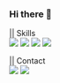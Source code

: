### Hi there 👋

<!--
**jogeuncheol/jogeuncheol** is a ✨ _special_ ✨ repository because its `README.md` (this file) appears on your GitHub profile.

Here are some ideas to get you started:

- 🔭 I’m currently working on ...
- 🌱 I’m currently learning ...
- 👯 I’m looking to collaborate on ...
- 🤔 I’m looking for help with ...
- 💬 Ask me about ...
- 📫 How to reach me: ...
- 😄 Pronouns: ...
- ⚡ Fun fact: ...
-->
|| Skills\
<img src="https://img.shields.io/badge/C-A8B9CC?style=flat-square&logo=C&logoColor=white"/></a> <img src="https://img.shields.io/badge/Python-3766AB?style=flat-square&logo=Python&logoColor=white"/></a> <img src="https://img.shields.io/badge/OpenCV-5C3EE8?style=flat-square&logo=OpenCV&logoColor=white"/></a> <img src="https://img.shields.io/badge/Tensorflow-FF6F00?style=flat-square&logo=Tensorflow&logoColor=white"/></a>

|| Contact\
<a href="https://leaf-sunset-8b6.notion.site/746a53ed732c4fd4aaa77b8cb5f926d1"><img src="https://img.shields.io/badge/Notion-000000?style=flat-square&logo=Notion&logoColor=white"/></a>
<a href="https://www.linkedin.com/in/geuncheol-jo-225811221/"><img src="https://img.shields.io/badge/LinkedIn-0A66C2?style=flat-square&logo=LinkedIn&logoColor=white"/></a>
